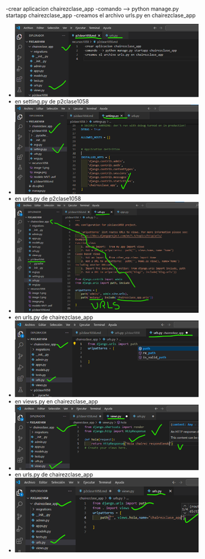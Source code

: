 -crear aplicacion chairezclase_app
-comando --> python manage.py startapp chairezclase_app
-creamos el archivo urls.py en chairezclase_app
- ![alt text](image-1.png)
- en setting.py de p2clase1058
- ![alt text](image-2.png)
- en urls.py de p2clase1058
- ![alt text](image-3.png)
- en urls.py de chairezclase_app
- ![alt text](image-4.png)
- en views.py en chairezclase_app
- ![alt text](image-5.png)
- en urls.py de chairezclase_app
- ![alt text](image-6.png)